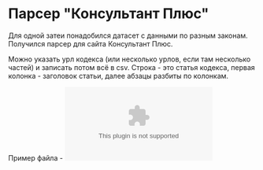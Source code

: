 # Парсер "Консультант Плюс"

Для одной затеи понадобился датасет c данными по разным законам. Получился парсер для сайта Консультант Плюс.

Можно указать урл кодекса (или несколько урлов, если там несколько частей) и записать потом всё в csv. Строка - это статья кодекса, первая колонка - заголовок статьи, далее абзацы разбиты по колонкам.

Пример файла - ![налоговый кодекс](taxCodex.csv)

